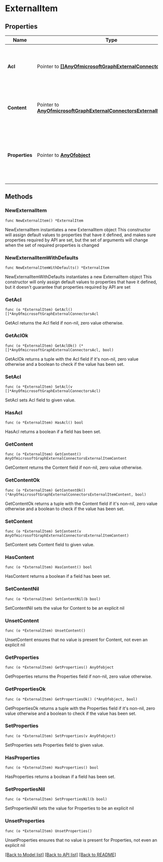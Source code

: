 # ExternalItem

## Properties

Name | Type | Description | Notes
------------ | ------------- | ------------- | -------------
**Acl** | Pointer to [**[]AnyOfmicrosoftGraphExternalConnectorsAcl**](AnyOfmicrosoftGraphExternalConnectorsAcl.md) | An array of access control entries. Each entry specifies the access granted to a user or group. Required. | [optional] 
**Content** | Pointer to [**AnyOfmicrosoftGraphExternalConnectorsExternalItemContent**](anyOf&lt;microsoft.graph.externalConnectors.externalItemContent&gt;.md) | A plain-text  representation of the contents of the item. The text in this property is full-text indexed. Optional. | [optional] 
**Properties** | Pointer to [**AnyOfobject**](anyOf&lt;object&gt;.md) | A property bag with the properties of the item. The properties MUST conform to the schema defined for the externalConnection. Required. | [optional] 

## Methods

### NewExternalItem

`func NewExternalItem() *ExternalItem`

NewExternalItem instantiates a new ExternalItem object
This constructor will assign default values to properties that have it defined,
and makes sure properties required by API are set, but the set of arguments
will change when the set of required properties is changed

### NewExternalItemWithDefaults

`func NewExternalItemWithDefaults() *ExternalItem`

NewExternalItemWithDefaults instantiates a new ExternalItem object
This constructor will only assign default values to properties that have it defined,
but it doesn't guarantee that properties required by API are set

### GetAcl

`func (o *ExternalItem) GetAcl() []*AnyOfmicrosoftGraphExternalConnectorsAcl`

GetAcl returns the Acl field if non-nil, zero value otherwise.

### GetAclOk

`func (o *ExternalItem) GetAclOk() (*[]*AnyOfmicrosoftGraphExternalConnectorsAcl, bool)`

GetAclOk returns a tuple with the Acl field if it's non-nil, zero value otherwise
and a boolean to check if the value has been set.

### SetAcl

`func (o *ExternalItem) SetAcl(v []*AnyOfmicrosoftGraphExternalConnectorsAcl)`

SetAcl sets Acl field to given value.

### HasAcl

`func (o *ExternalItem) HasAcl() bool`

HasAcl returns a boolean if a field has been set.

### GetContent

`func (o *ExternalItem) GetContent() AnyOfmicrosoftGraphExternalConnectorsExternalItemContent`

GetContent returns the Content field if non-nil, zero value otherwise.

### GetContentOk

`func (o *ExternalItem) GetContentOk() (*AnyOfmicrosoftGraphExternalConnectorsExternalItemContent, bool)`

GetContentOk returns a tuple with the Content field if it's non-nil, zero value otherwise
and a boolean to check if the value has been set.

### SetContent

`func (o *ExternalItem) SetContent(v AnyOfmicrosoftGraphExternalConnectorsExternalItemContent)`

SetContent sets Content field to given value.

### HasContent

`func (o *ExternalItem) HasContent() bool`

HasContent returns a boolean if a field has been set.

### SetContentNil

`func (o *ExternalItem) SetContentNil(b bool)`

 SetContentNil sets the value for Content to be an explicit nil

### UnsetContent
`func (o *ExternalItem) UnsetContent()`

UnsetContent ensures that no value is present for Content, not even an explicit nil
### GetProperties

`func (o *ExternalItem) GetProperties() AnyOfobject`

GetProperties returns the Properties field if non-nil, zero value otherwise.

### GetPropertiesOk

`func (o *ExternalItem) GetPropertiesOk() (*AnyOfobject, bool)`

GetPropertiesOk returns a tuple with the Properties field if it's non-nil, zero value otherwise
and a boolean to check if the value has been set.

### SetProperties

`func (o *ExternalItem) SetProperties(v AnyOfobject)`

SetProperties sets Properties field to given value.

### HasProperties

`func (o *ExternalItem) HasProperties() bool`

HasProperties returns a boolean if a field has been set.

### SetPropertiesNil

`func (o *ExternalItem) SetPropertiesNil(b bool)`

 SetPropertiesNil sets the value for Properties to be an explicit nil

### UnsetProperties
`func (o *ExternalItem) UnsetProperties()`

UnsetProperties ensures that no value is present for Properties, not even an explicit nil

[[Back to Model list]](../README.md#documentation-for-models) [[Back to API list]](../README.md#documentation-for-api-endpoints) [[Back to README]](../README.md)


